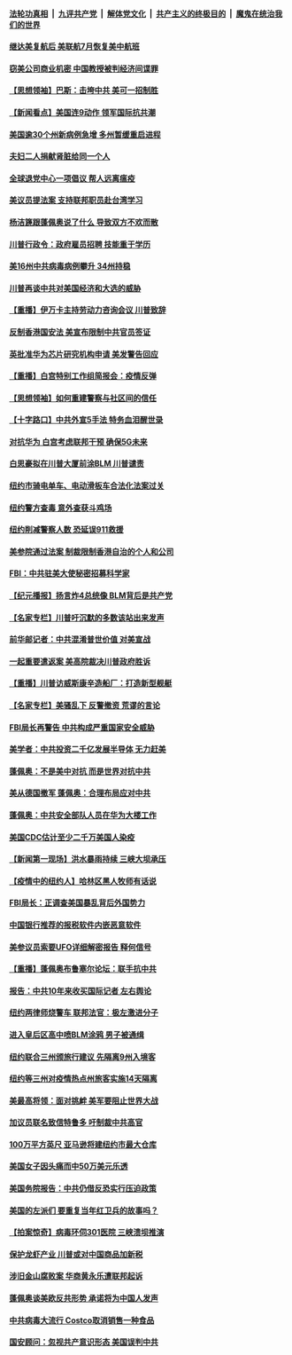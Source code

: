 ####  [法轮功真相](../../../../basic/blob/master/README.md?t=06271231) &nbsp;|&nbsp; [九评共产党](../../../../9ping.md/blob/master/README.md?t=06271231) &nbsp;|&nbsp; [解体党文化](../../../../jtdwh.md/blob/master/README.md?t=06271231)  &nbsp;|&nbsp; [共产主义的终极目的](../../../../gczydzjmd.md/blob/master/README.md?t=06271231) &nbsp;|&nbsp; [魔鬼在统治我们的世界](../../../../mgztzwmdsj.md/blob/master/README.md?t=06271231) 

#### [继达美复航后 美联航7月恢复美中航班](../pages/nsc412/n12215347.md?t=06271231) 

#### [窃美公司商业机密 中国教授被判经济间谍罪](../pages/nsc412/n12215195.md?t=06271231) 

#### [【思想领袖】巴斯：击垮中共 美可一招制胜](../pages/nsc412/n12033990.md?t=06271231) 

#### [【新闻看点】美国连9动作 领军国际抗共潮](../pages/nsc412/n12215121.md?t=06271231) 

#### [美国逾30个州新病例急增 多州暂缓重启进程](../pages/nsc412/n12215188.md?t=06271231) 

#### [夫妇二人捐献肾脏给同一个人](../pages/nsc412/n12215205.md?t=06271231) 

#### [全球退党中心一项倡议 帮人远离瘟疫](../pages/nsc412/n12214964.md?t=06271231) 

#### [美议员提法案 支持联邦职员赴台湾学习](../pages/nsc412/n12215108.md?t=06271231) 

#### [杨洁篪跟蓬佩奥说了什么 导致双方不欢而散](../pages/nsc412/n12214937.md?t=06271231) 

#### [川普行政令：政府雇员招聘 技能重于学历](../pages/nsc412/n12214994.md?t=06271231) 

#### [美16州中共病毒病例攀升 34州持稳](../pages/nsc412/n12214832.md?t=06271231) 

#### [川普再谈中共对美国经济和大选的威胁](../pages/nsc412/n12214917.md?t=06271231) 

#### [【重播】伊万卡主持劳动力咨询会议 川普致辞](../pages/nsc412/n12214370.md?t=06271231) 

#### [反制香港国安法 美宣布限制中共官员签证](../pages/nsc412/n12214505.md?t=06271231) 

#### [英批准华为芯片研究机构申请 美发警告回应](../pages/nsc412/n12214643.md?t=06271231) 

#### [【重播】白宫特别工作组简报会：疫情反弹](../pages/nsc412/n12214278.md?t=06271231) 

#### [【思想领袖】如何重建警察与社区间的信任](../pages/nsc412/n12214218.md?t=06271231) 

#### [【十字路口】中共外宣5手法 特务血泪醒世录](../pages/nsc412/n12212915.md?t=06271231) 

#### [对抗华为 白宫考虑联邦干预 确保5G未来](../pages/nsc412/n12214112.md?t=06271231) 

#### [白思豪拟在川普大厦前涂BLM 川普谴责](../pages/nsc412/n12213221.md?t=06271231) 

#### [纽约市骑电单车、电动滑板车合法化法案过关](../pages/nsc412/n12213199.md?t=06271231) 

#### [纽约警方查毒 意外查获斗鸡场](../pages/nsc412/n12213204.md?t=06271231) 

#### [纽约削减警察人数 恐延误911救援](../pages/nsc412/n12213202.md?t=06271231) 

#### [美参院通过法案 制裁限制香港自治的个人和公司](../pages/nsc412/n12212374.md?t=06271231) 

#### [FBI：中共驻美大使秘密招募科学家](../pages/nsc412/n12212753.md?t=06271231) 

#### [【纪元播报】扬言炸4总统像 BLM背后是共产党](../pages/nsc412/n12212843.md?t=06271231) 

#### [【名家专栏】川普吁沉默的多数该站出来发声](../pages/nsc412/n12211866.md?t=06271231) 

#### [前华邮记者：中共混淆普世价值 对美宣战](../pages/nsc412/n12212701.md?t=06271231) 

#### [一起重要遣返案 美高院裁决川普政府胜诉](../pages/nsc412/n12212579.md?t=06271231) 

#### [【重播】川普访威斯康辛造船厂：打造新型舰艇](../pages/nsc412/n12212397.md?t=06271231) 

#### [【名家专栏】美骚乱下 反警撤资 荒谬的言论](../pages/nsc412/n12208101.md?t=06271231) 

#### [FBI局长再警告 中共构成严重国家安全威胁](../pages/nsc412/n12212610.md?t=06271231) 

#### [美学者：中共投资二千亿发展半导体 无力赶美](../pages/nsc412/n12212544.md?t=06271231) 

#### [蓬佩奥：不是美中对抗 而是世界对抗中共](../pages/nsc412/n12212375.md?t=06271231) 

#### [美从德国撤军 蓬佩奥：合理布局应对中共](../pages/nsc412/n12212499.md?t=06271231) 

#### [蓬佩奥：中共安全部队人员在华为大楼工作](../pages/nsc412/n12212439.md?t=06271231) 

#### [美国CDC估计至少二千万美国人染疫](../pages/nsc412/n12212461.md?t=06271231) 

#### [【新闻第一现场】洪水暴雨持续 三峡大坝承压](../pages/nsc412/n12211952.md?t=06271231) 

#### [【疫情中的纽约人】哈林区黑人牧师有话说](../pages/nsc412/n12210652.md?t=06271231) 

#### [FBI局长：正调查美国暴乱背后外国势力](../pages/nsc412/n12212191.md?t=06271231) 

#### [中国银行推荐的报税软件内嵌恶意软件](../pages/nsc412/n12212110.md?t=06271231) 

#### [美参议员索要UFO详细解密报告 释何信号](../pages/nsc412/n12212015.md?t=06271231) 

#### [【重播】蓬佩奥布鲁塞尔论坛：联手抗中共](../pages/nsc412/n12211937.md?t=06271231) 

#### [报告：中共10年来收买国际记者 左右舆论](../pages/nsc412/n12211954.md?t=06271231) 

#### [纽约两律师烧警车 联邦法官：极左激进分子](../pages/nsc412/n12210932.md?t=06271231) 

#### [进入皇后区高中喷BLM涂鸦   男子被通缉](../pages/nsc412/n12211965.md?t=06271231) 

#### [纽约联合三州颁旅行建议 先隔离9州入境客](../pages/nsc412/n12211935.md?t=06271231) 

#### [纽约等三州对疫情热点州旅客实施14天隔离](../pages/nsc412/n12211616.md?t=06271231) 

#### [美最高将领：面对挑衅 美军要阻止世界大战](../pages/nsc412/n12211458.md?t=06271231) 

#### [加议员联名致信特鲁多 吁制裁中共高官](../pages/nsc412/n12211291.md?t=06271231) 

#### [100万平方英尺 亚马逊将建纽约市最大仓库](../pages/nsc412/n12210907.md?t=06271231) 

#### [美国女子因头痛而中50万美元乐透](../pages/nsc412/n12211037.md?t=06271231) 

#### [美国务院报告：中共仍借反恐实行压迫政策](../pages/nsc412/n12211187.md?t=06271231) 

#### [美国的左派们    要重复当年红卫兵的故事吗？](../pages/nsc412/n12211169.md?t=06271231) 

#### [【拍案惊奇】病毒环伺301医院 三峡溃坝推演](../pages/nsc412/n12211003.md?t=06271231) 

#### [保护龙虾产业 川普或对中国商品加新税](../pages/nsc412/n12210962.md?t=06271231) 

#### [涉旧金山腐败案 华商黄永乐遭联邦起诉](../pages/nsc412/n12211089.md?t=06271231) 

#### [蓬佩奥谈美欧反共形势 承诺将为中国人发声](../pages/nsc412/n12210798.md?t=06271231) 

#### [中共病毒大流行 Costco取消销售一种食品](../pages/nsc412/n12210450.md?t=06271231) 

#### [国安顾问：忽视共产意识形态 美国误判中共](../pages/nsc412/n12210262.md?t=06271231) 


